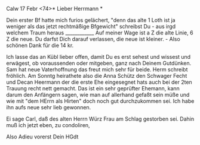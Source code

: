  Calw 17 Febr <74>*
Lieber Herrmann <Mogl>*

Dein erster Bf hatte mich furios gelächert, "denn das alte 1 Loth ist ja weniger als das jetzt rechtmäßige Bfgewicht" schreibst Du - aus irgd welchem Traum heraus ____________ Auf meiner Wage ist a Z die alte Linie, 6 Z 
die neue. Du darfst Dich darauf verlassen, die neue ist kleiner. - Also schönen Dank für die 14 kr.

Ich lasse das an Kübl lieber offen, damit Du es erst sehest und wissest und erwägest, ob voraussenden oder mitgeben, ganz nach Deinem Gutdünken. 
Sam hat neue Vaterhoffnung das freut mich sehr für beide. Herm schreibt fröhlich. Am Sonntg heirathete also die Anna Schütz den Schwager Fecht und Decan Heermann der die erste Ehe eingesegnet hats auch bei der 2ten Trauung recht nett gemacht. Das ist ein sehr geprüfter Ehemann, kann darum den Anfängern sagen, wie man auf allerhand gefaßt sein müße und wie mit "dem HErrn als Hirten" doch noch gut durchzukommen sei. Ich habe ihn aufs neue sehr lieb gewonnen.

Ei sage Carl, daß des alten Herrn Würz Frau am Schlag gestorben sei. Dahin muß ich jetzt eben, zu condoliren,

Also Adieu vorerst
 Dein HGdt
